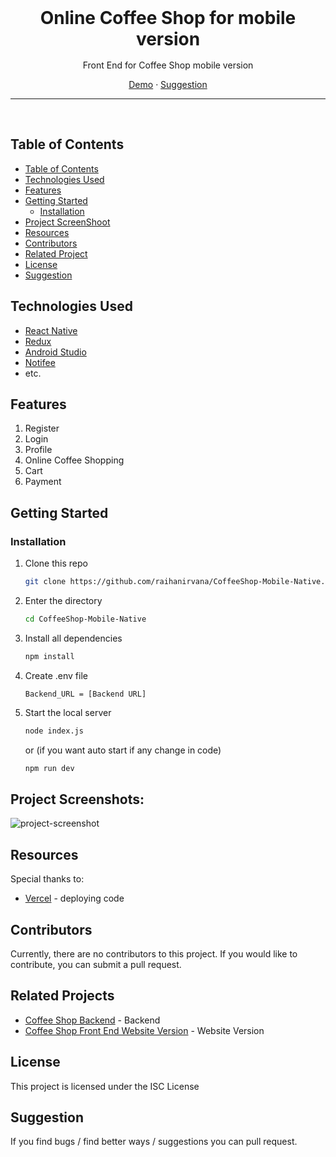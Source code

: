 <div align='center' style="text-align: center;">

<h1 style="border:0;margin:1rem">Online Coffee Shop for mobile version</h1>

Front End for Coffee Shop mobile version

[Demo](https://drive.google.com/drive/folders/10OUIIO_iP4xR6FS0VsDSUAmrym-DsaE1?usp=drive_link) · [Suggestion](mailto:raihanirvana13@gmail.com)

<hr>
<br>

</div>

## Table of Contents

- [Table of Contents](#table-of-contents)
- [Technologies Used](#technologies-used)
- [Features](#features)
- [Getting Started](#getting-started)
  - [Installation](#installation)
- [Project ScreenShoot](#project-screenshots)
- [Resources](#resources)
- [Contributors](#contributors)
- [Related Project](#related-project)
- [License](#license)
- [Suggestion](#suggestion)

## Technologies Used

- [React Native](https://reactnative.dev/docs/getting-started)
- [Redux](https://redux-toolkit.js.org)
- [Android Studio](https://developer.android.com/docs?hl=id)
- [Notifee](https://notifee.app/react-native/docs/overview)
- etc.

## Features

1. Register
2. Login
3. Profile
4. Online Coffee Shopping
5. Cart
6. Payment

## Getting Started

### Installation

1. Clone this repo

   ```bash
   git clone https://github.com/raihanirvana/CoffeeShop-Mobile-Native.git
   ```

2. Enter the directory

   ```bash
   cd CoffeeShop-Mobile-Native
   ```

3. Install all dependencies

   ```bash
   npm install
   ```

4. Create .env file

   ```env
   Backend_URL = [Backend URL]
   ```

5. Start the local server

   ```bash
   node index.js
   ```

   or (if you want auto start if any change in code)

   ```bash
   npm run dev
   ```

## Project Screenshots:

<img src="https://user-images.githubusercontent.com/83262495/245564643-80b53ff1-0901-4c3f-aa28-d6cf22748532.jpeg" alt="project-screenshot">

## Resources

Special thanks to:

- [Vercel](https://vercel.com) - deploying code

## Contributors

Currently, there are no contributors to this project. If you would like to contribute, you can submit a pull request.

## Related Projects

- [Coffee Shop Backend](https://github.com/raihanirvana/backend-week5) - Backend
- [Coffee Shop Front End Website Version](https://github.com/raihanirvana/Coffee-Shop-FrontEnd) - Website Version

## License

This project is licensed under the ISC License

## Suggestion

If you find bugs / find better ways / suggestions you can pull request.
